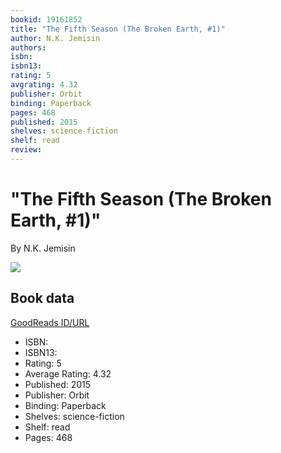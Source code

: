```yaml
---
bookid: 19161852
title: "The Fifth Season (The Broken Earth, #1)"
author: N.K. Jemisin
authors: 
isbn: 
isbn13: 
rating: 5
avgrating: 4.32
publisher: Orbit
binding: Paperback
pages: 468
published: 2015
shelves: science-fiction
shelf: read
review: 
---
```


# "The Fifth Season (The Broken Earth, #1)"

By N.K. Jemisin

![](https://i.gr-assets.com/images/S/compressed.photo.goodreads.com/books/1386803701l/19161852.jpg)

## Book data

[GoodReads ID/URL](https://www.goodreads.com/book/show/19161852)

- ISBN: 
- ISBN13: 
- Rating: 5
- Average Rating: 4.32
- Published: 2015
- Publisher: Orbit
- Binding: Paperback
- Shelves: science-fiction
- Shelf: read
- Pages: 468

